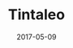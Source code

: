 ---
title: "Tintaleo"
lang: en
date: 2017-05-09
layout: project
permalink: /tintaleo/
description: "It is an established fact too long ago that a reader will be distracted by the content of the text ..."

# Footer
call_to_action_title: You already know how we work
cal_to_action_subtitle: Start working with us

email: hola@turpialdev.com
email_subject: Hello%20Turpial%20Dev
phone_number_label: +58 (212) 754 1143
phone_number: +582127541143

sections:
    detail:
        image_pointer_1: Hello
        image_pointer_2: An other hello here
        synthesis_title: Here's a cool title
        synthesis: It is an established fact too long ago that a reader will be distracted by the content of the text It is an established fact too long ago that a reader will be distracted by the content of the text
        fun_fact: Sabías que.. en este proyecto utilizamos la tecnología ‘Lorem ipsum” para tal cosa texto aqui lorem ipsum para tal cosa texto aqui lorem ipsum.
        image_sm: /img/portfolio/tintaleo/portafolio-tintaleo-sm.png
        image_md: /img/portfolio/tintaleo/portafolio-tintaleo-md.png
        image_lg: /img/portfolio/tintaleo/portafolio-tintaleo-lg.png
        image_xl: /img/portfolio/tintaleo/portafolio-tintaleo-xl.png
    first_steps:
        title: First steps
        image: /img/portfolio/airways.png
        image_pointer: Hello
        synthesis_title: Aqui un titulo cool
        synthesis: Es un hecho establecido hace demasiado tiempo que un lector se distraerá con el contenido del texto Es un hecho establecido hace demasiado tiempo que un lector se distraerá con elcontenido del texto.
        fun_fact: Sabías que.. en este proyecto utilizamos la tecnología ‘Lorem ipsum” para tal cosa texto aqui lorem ipsum para tal cosa texto aqui lorem ipsum.
        image_sm: /img/portfolio/tintaleo/portafolio-tintaleo-sm.png
        image_md: /img/portfolio/tintaleo/portafolio-tintaleo-md.png
        image_lg: /img/portfolio/tintaleo/portafolio-tintaleo-lg.png
        image_xl: /img/portfolio/tintaleo/portafolio-tintaleo-xl.png
    design:
        title: Diseno por <br> principios
        steps:
            - content: Lorem ipsum dolor, sit amet consectetur adipisicing elit. Voluptatibus voluptatum nemo vel reprehenderit cumque maxime perferendis. Obcaecati delectus quia non laudantium porro, dicta quae autem nobis iusto ut harum sint!
            - content: Lorem ipsum dolor, sit amet consectetur adipisicing elit. Voluptatibus voluptatum nemo vel reprehenderit cumque maxime perferendis.
            - content: Lorem ipsum dolor, sit amet consectetur adipisicing elit. Voluptatibus voluptatum nemo vel reprehenderit cumque maxime perferendis. Obcaecati delectus quia non laudantium porro.
    technologies:
        title: Tech
        image: /img/portfolio/airways.png
        synthesis_title: Aqui un titulo cool
        synthesis: Es un hecho establecido hace demasiado tiempo que un lector se distraerá con el contenido del texto Es un hecho establecido hace demasiado tiempo que un lector se distraerá con elcontenido del texto.
        fun_fact: Sabías que.. en este proyecto utilizamos la tecnología ‘Lorem ipsum” para tal cosa texto aqui lorem ipsum para tal cosa texto aqui lorem ipsum.
        tools:
            - name: Django
            - name: Angular4
            - name: Ionic
            # ----------- limit 3 -------------
            - name: Sketch
        image_sm: /img/portfolio/tintaleo/portafolio-tintaleo-sm.png
        image_md: /img/portfolio/tintaleo/portafolio-tintaleo-md.png
        image_lg: /img/portfolio/tintaleo/portafolio-tintaleo-lg.png
        image_xl: /img/portfolio/tintaleo/portafolio-tintaleo-xl.png
    results:
        title: Results
        quote: Sabías que.. en este proyecto utilizamos la tecnología ‘Lorem ipsum” para tal cosa texto aqui lorem ipsum para tal cosa texto aqui lorem ipsum.
        external_button_label: Widu, CCO.
        external_button_link: https://google.com
        image_sm: /img/portfolio/tintaleo/portafolio-tintaleo-sm.png
        image_md: /img/portfolio/tintaleo/portafolio-tintaleo-md.png
        image_lg: /img/portfolio/tintaleo/portafolio-tintaleo-lg.png
        image_xl: /img/portfolio/tintaleo/portafolio-tintaleo-xl.png
---